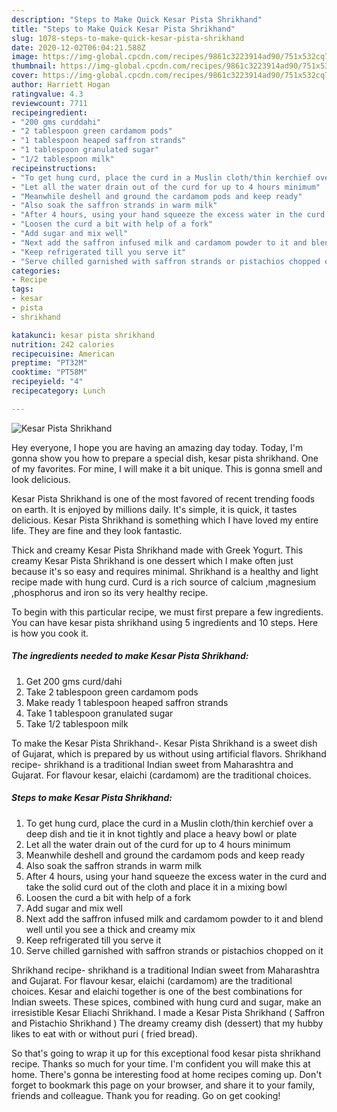 ```yaml
---
description: "Steps to Make Quick Kesar Pista Shrikhand"
title: "Steps to Make Quick Kesar Pista Shrikhand"
slug: 1078-steps-to-make-quick-kesar-pista-shrikhand
date: 2020-12-02T06:04:21.588Z
image: https://img-global.cpcdn.com/recipes/9861c3223914ad90/751x532cq70/kesar-pista-shrikhand-recipe-main-photo.jpg
thumbnail: https://img-global.cpcdn.com/recipes/9861c3223914ad90/751x532cq70/kesar-pista-shrikhand-recipe-main-photo.jpg
cover: https://img-global.cpcdn.com/recipes/9861c3223914ad90/751x532cq70/kesar-pista-shrikhand-recipe-main-photo.jpg
author: Harriett Hogan
ratingvalue: 4.3
reviewcount: 7711
recipeingredient:
- "200 gms curddahi"
- "2 tablespoon green cardamom pods"
- "1 tablespoon heaped saffron strands"
- "1 tablespoon granulated sugar"
- "1/2 tablespoon milk"
recipeinstructions:
- "To get hung curd, place the curd in a Muslin cloth/thin kerchief over a deep dish and tie it in knot tightly and place a heavy bowl or plate"
- "Let all the water drain out of the curd for up to 4 hours minimum"
- "Meanwhile deshell and ground the cardamom pods and keep ready"
- "Also soak the saffron strands in warm milk"
- "After 4 hours, using your hand squeeze the excess water in the curd and take the solid curd out of the cloth and place it in a mixing bowl"
- "Loosen the curd a bit with help of a fork"
- "Add sugar and mix well"
- "Next add the saffron infused milk and cardamom powder to it and blend well until you see a thick and creamy mix"
- "Keep refrigerated till you serve it"
- "Serve chilled garnished with saffron strands or pistachios chopped on it"
categories:
- Recipe
tags:
- kesar
- pista
- shrikhand

katakunci: kesar pista shrikhand 
nutrition: 242 calories
recipecuisine: American
preptime: "PT32M"
cooktime: "PT58M"
recipeyield: "4"
recipecategory: Lunch

---
```



![Kesar Pista Shrikhand](https://img-global.cpcdn.com/recipes/9861c3223914ad90/751x532cq70/kesar-pista-shrikhand-recipe-main-photo.jpg)

Hey everyone, I hope you are having an amazing day today. Today, I'm gonna show you how to prepare a special dish, kesar pista shrikhand. One of my favorites. For mine, I will make it a bit unique. This is gonna smell and look delicious.

Kesar Pista Shrikhand is one of the most favored of recent trending foods on earth. It is enjoyed by millions daily. It's simple, it is quick, it tastes delicious. Kesar Pista Shrikhand is something which I have loved my entire life. They are fine and they look fantastic.

Thick and creamy Kesar Pista Shrikhand made with Greek Yogurt. This creamy Kesar Pista Shrikhand is one dessert which I make often just because it&#39;s so easy and requires minimal. Shrikhand is a healthy and light recipe made with hung curd. Curd is a rich source of calcium ,magnesium ,phosphorus and iron so its very healthy recipe.


To begin with this particular recipe, we must first prepare a few ingredients. You can have kesar pista shrikhand using 5 ingredients and 10 steps. Here is how you cook it.

<!--inarticleads1-->

##### The ingredients needed to make Kesar Pista Shrikhand:

1. Get 200 gms curd/dahi
1. Take 2 tablespoon green cardamom pods
1. Make ready 1 tablespoon heaped saffron strands
1. Take 1 tablespoon granulated sugar
1. Take 1/2 tablespoon milk


To make the Kesar Pista Shrikhand-. Kesar Pista Shrikhand is a sweet dish of Gujarat, which is prepared by us without using artificial flavors. Shrikhand recipe- shrikhand is a traditional Indian sweet from Maharashtra and Gujarat. For flavour kesar, elaichi (cardamom) are the traditional choices. 

<!--inarticleads2-->

##### Steps to make Kesar Pista Shrikhand:

1. To get hung curd, place the curd in a Muslin cloth/thin kerchief over a deep dish and tie it in knot tightly and place a heavy bowl or plate
1. Let all the water drain out of the curd for up to 4 hours minimum
1. Meanwhile deshell and ground the cardamom pods and keep ready
1. Also soak the saffron strands in warm milk
1. After 4 hours, using your hand squeeze the excess water in the curd and take the solid curd out of the cloth and place it in a mixing bowl
1. Loosen the curd a bit with help of a fork
1. Add sugar and mix well
1. Next add the saffron infused milk and cardamom powder to it and blend well until you see a thick and creamy mix
1. Keep refrigerated till you serve it
1. Serve chilled garnished with saffron strands or pistachios chopped on it


Shrikhand recipe- shrikhand is a traditional Indian sweet from Maharashtra and Gujarat. For flavour kesar, elaichi (cardamom) are the traditional choices. Kesar and elaichi together is one of the best combinations for Indian sweets. These spices, combined with hung curd and sugar, make an irresistible Kesar Eliachi Shrikhand. I made a Kesar Pista Shrikhand ( Saffron and Pistachio Shrikhand ) The dreamy creamy dish (dessert) that my hubby likes to eat with or without puri ( fried bread). 

So that's going to wrap it up for this exceptional food kesar pista shrikhand recipe. Thanks so much for your time. I'm confident you will make this at home. There's gonna be interesting food at home recipes coming up. Don't forget to bookmark this page on your browser, and share it to your family, friends and colleague. Thank you for reading. Go on get cooking!
